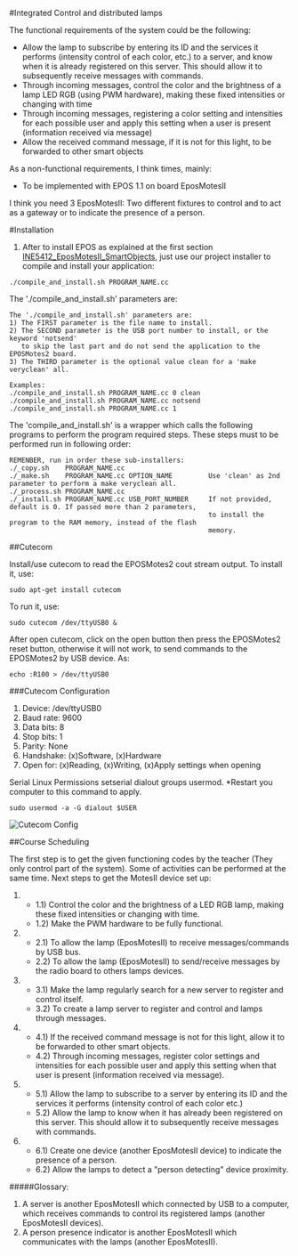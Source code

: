#Integrated Control and distributed lamps

The functional requirements of the system could be the following:
- Allow the lamp to subscribe by entering its ID and the services it performs (intensity control of each color, etc.) to a server, and know when it is already registered on this server. This should allow it to subsequently receive messages with commands.
- Through incoming messages, control the color and the brightness of a lamp LED RGB (using PWM hardware), making these fixed intensities or changing with time
- Through incoming messages, registering a color setting and intensities for each possible user and apply this setting when a user is present (information received via message)
- Allow the received command message, if it is not for this light, to be forwarded to other smart objects

As a non-functional requirements, I think times, mainly:
- To be implemented with EPOS 1.1 on board EposMotesII

I think you need 3 EposMotesII: Two different fixtures to control and to act as a gateway or to indicate the presence of a person.



#Installation

1. After to install EPOS as explained at the first section
[INE5412_EposMotesII_SmartObjects](../), just use our project installer to compile and install your application:
```
./compile_and_install.sh PROGRAM_NAME.cc
```

The './compile_and_install.sh' parameters are:
```
The './compile_and_install.sh' parameters are:
1) The FIRST parameter is the file name to install.
2) The SECOND parameter is the USB port number to install, or the keyword 'notsend' 
   to skip the last part and do not send the application to the EPOSMotes2 board.
3) The THIRD parameter is the optional value clean for a 'make veryclean' all.

Examples:
./compile_and_install.sh PROGRAM_NAME.cc 0 clean
./compile_and_install.sh PROGRAM_NAME.cc notsend
./compile_and_install.sh PROGRAM_NAME.cc 1
```

The 'compile_and_install.sh' is a wrapper which calls the following programs to perform
the program required steps. These steps must to be performed run in following order:
```
REMENBER, run in order these sub-installers:
./_copy.sh    PROGRAM_NAME.cc
./_make.sh    PROGRAM_NAME.cc OPTION_NAME         Use 'clean' as 2nd parameter to perform a make veryclean all.
./_process.sh PROGRAM_NAME.cc
./_install.sh PROGRAM_NAME.cc USB_PORT_NUMBER     If not provided, default is 0. If passed more than 2 parameters,
                                                  to install the program to the RAM memory, instead of the flash
                                                  memory.
```



##Cutecom

Install/use cutecom to read the EPOSMotes2 cout stream output.
To install it, use:
```
sudo apt-get install cutecom
```
To run it, use:
```
sudo cutecom /dev/ttyUSB0 &
```
After open cutecom, click on the open button then press the EPOSMotes2 reset
button, otherwise it will not work, to send commands to the EPOSMotes2
by USB device. As:
```
echo :R100 > /dev/ttyUSB0
```



###Cutecom Configuration

1. Device: /dev/ttyUSB0
1. Baud rate: 9600
1. Data bits: 8
1. Stop bits: 1
1. Parity: None
1. Handshake: (x)Software, (x)Hardware
1. Open for: (x)Reading, (x)Writing, (x)Apply settings when opening

Serial Linux Permissions setserial dialout groups usermod. *Restart you computer to this command to apply.
```
sudo usermod -a -G dialout $USER
```

![Cutecom Config](http://i.imgur.com/w51H2Up.png)



##Course Scheduling

The first step is to get the given functioning codes by the teacher (They only control part of
the system). Some of activities can be performed at the same time. Next steps to get the MotesII
device set up:

1. * 1.1) Control the color and the brightness of a LED RGB lamp, making these fixed
    intensities or changing with time.
   * 1.2) Make the PWM hardware to be fully functional.

1. * 2.1) To allow the lamp (EposMotesII) to receive messages/commands by USB bus.
   * 2.2) To allow the lamp (EposMotesII) to send/receive messages by the radio board to others lamps devices.

2. * 3.1) Make the lamp regularly search for a new server to register and control itself.
   * 3.2) To create a lamp server to register and control and lamps through messages.

3. * 4.1) If the received command message is not for this light, allow it to be forwarded to
    other smart objects.
   * 4.2) Through incoming messages, register color settings and intensities for each possible
    user and apply this setting when that user is present (information received via message).

4. * 5.1) Allow the lamp to subscribe to a server by entering its ID and the services it performs
    (intensity control of each color etc.)
   * 5.2) Allow the lamp to know when it has already been registered on this server. This should
    allow it to subsequently receive messages with commands.

5. * 6.1) Create one device (another EposMotesII device) to indicate the presence of a person.
   * 6.2) Allow the lamps to detect a "person detecting" device proximity.



#####Glossary:

1. A server is another EposMotesII which connected by USB to a computer, which receives commands to
    control its registered lamps (another EposMotesII devices).
2. A person presence indicator is another EposMotesII which communicates with the lamps
    (another EposMotesII).



